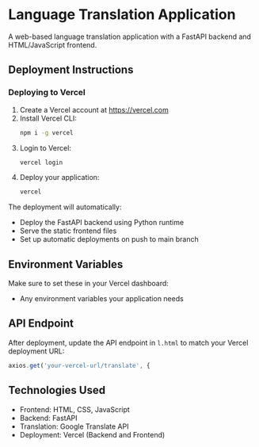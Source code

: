 # Language Translation Application

A web-based language translation application with a FastAPI backend and HTML/JavaScript frontend.

## Deployment Instructions

### Deploying to Vercel

1. Create a Vercel account at https://vercel.com
2. Install Vercel CLI:
   ```bash
   npm i -g vercel
   ```
3. Login to Vercel:
   ```bash
   vercel login
   ```
4. Deploy your application:
   ```bash
   vercel
   ```

The deployment will automatically:
- Deploy the FastAPI backend using Python runtime
- Serve the static frontend files
- Set up automatic deployments on push to main branch

## Environment Variables

Make sure to set these in your Vercel dashboard:
- Any environment variables your application needs

## API Endpoint

After deployment, update the API endpoint in `l.html` to match your Vercel deployment URL:
```javascript
axios.get('your-vercel-url/translate', {
```

## Technologies Used

- Frontend: HTML, CSS, JavaScript
- Backend: FastAPI
- Translation: Google Translate API
- Deployment: Vercel (Backend and Frontend)
